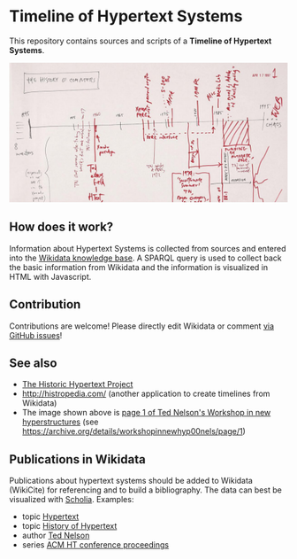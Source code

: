 # Timeline of Hypertext Systems

This repository contains sources and scripts of a **Timeline of Hypertext Systems**.

![Timeline of Computer History as sketched by Ted Nelson (1997)](workshopinnewhyp00nels$3.png)

## How does it work?

Information about Hypertext Systems is collected from sources and entered into the [Wikidata knowledge base](https://www.wikidata.org/). A SPARQL query is used to collect back the basic information from Wikidata and the information is visualized in HTML with Javascript.

## Contribution

Contributions are welcome! Please directly edit Wikidata or comment [via GitHub issues](https://github.com/nichtich/hypertext-timeline/issues)!

## See also

* [The Historic Hypertext Project](https://human.iisys.de/hist_HT/)
* http://histropedia.com/ (another application to create timelines from Wikidata)
* The image shown above is [page 1 of Ted Nelson's Workshop in new hyperstructures](https://iiif.archivelab.org/iiif/workshopinnewhyp00nels$3) (see <https://archive.org/details/workshopinnewhyp00nels/page/1>)

## Publications in Wikidata

Publications about hypertext systems should be added to Wikidata (WikiCite) for referencing and to build a bibliography. The data can best be visualized with [Scholia]. Examples:

* topic [Hypertext](https://tools.wmflabs.org/scholia/topic/Q93241)
* topic [History of Hypertext](https://tools.wmflabs.org/scholia/topic/Q5867993)
* author [Ted Nelson](https://tools.wmflabs.org/scholia/author/Q62852)
* series [ACM HT conference proceedings](https://tools.wmflabs.org/scholia/series/Q27726666)

[Scholia]: https://www.wikidata.org/wiki/Wikidata:Scholia
[hypertext system]: https://www.wikidata.org/wiki/Q65966993
